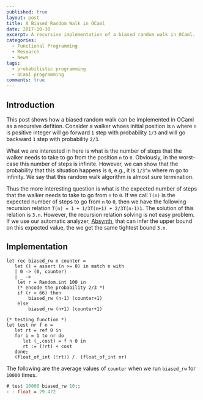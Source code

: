 ```yaml
---
published: true
layout: post
title: A Biased Random Walk in OCaml
date: 2017-10-30
excerpt: A recursive implementation of a biased random walk in OCaml.
categories:
  - Functional Programming
  - Research
  - News
tags:
  - probabilistic programming
  - OCaml programming
comments: true
---
```


## Introduction 

This post shows how a biased random walk can be implemented in OCaml as a recursive 
defition. Consider a walker whoes initial position is `n` where `n` is positive integer 
will go forward `1` step with probability `1/3` and will go backward `1` step with 
probability `2/3`. 

What we are interested in here is what is the number of steps that the walker needs 
to take to go from the position `n` to `0`. Obviously, in the worst-case this number of 
steps is infinite. However, we can show that the probability that this situation 
happens is `0`, e.g., it is `1/3^m` where m go to infinity. We say that this random 
walk algorithm is almost sure termination. 

Thus the more interesting question is what is the expected number of steps that the 
walker needs to take to go from `n` to `0`. If we call `T(n)` is the expected number of steps 
to go from `n` to `0`, then we have the following recursion relation `T(n) = 1 + 1/3T(n+1) + 2/3T(n-1)1`. The solution of this relation is `3.n`. However, the recursion relation solving is not easy problem. If we use our automatic analyzer, [Absynth][1], that can infer the upper bound on this expected value, the we get the   same tightest bound `3.n`.

## Implementation

```ocmal
let rec biased_rw n counter =
   let () = assert (n >= 0) in match n with
   | 0 -> (0, counter)
   | _ -> 
    let r = Random.int 100 in
    (* encode the probability 2/3 *)
    if (r < 66) then 
        biased_rw (n-1) (counter+1) 
    else 
        biased_rw (n+1) (counter+1)

(* testing function *)
let test nr f n =
   let rt = ref 0 in
   for i = 1 to nr do
      let (_,cost) = f n 0 in
      rt := (!rt) + cost
   done; 
   (float_of_int (!rt)) /. (float_of_int nr)
```
The following are the average values of `counter` when we run `biased_rw` for `10000` times.

```ocaml
# test 10000 biased_rw 10;;
- : float = 29.472
```

[1]: http://channgo2203.github.io/zips/tool_benchmark.zip
